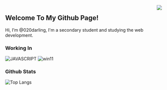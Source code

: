 <img align="right" src="https://count.getloli.com/get/@:020darling?theme=rule34">

## Welcome To My Github Page!

Hi, I’m @020darling, I'm a secondary student and studying the web development.

### Working In
![JAVASCRIPT](https://camo.githubusercontent.com/a009c0234cccc0fb27ffe68d976e184b0dc8277dce28647ba855331e5507af51/68747470733a2f2f696d672e736869656c64732e696f2f62616467652f2d4a6176615363726970742d6535636430633f7374796c653d666c61742d737175617265266c6f676f3d4a617661536372697074266c6162656c436f6c6f723d663764663165266c6f676f436f6c6f723d303030)
![win11](https://camo.githubusercontent.com/20910f53a4bdafa94460882b9ad1611fd4b7eb7b03549479fa2c1d11aaa97923/68747470733a2f2f696d672e736869656c64732e696f2f62616467652f57696e646f7773253230313125323050726f2d3030616465663f7374796c653d666c61742d737175617265266c6f676f3d77696e646f7773266c6f676f436f6c6f723d666666666666)

### Github Stats

![Top Langs](https://github-readme-stats-xncp.vercel.app/api/top-langs/?username=020darling&langs_count=6)

